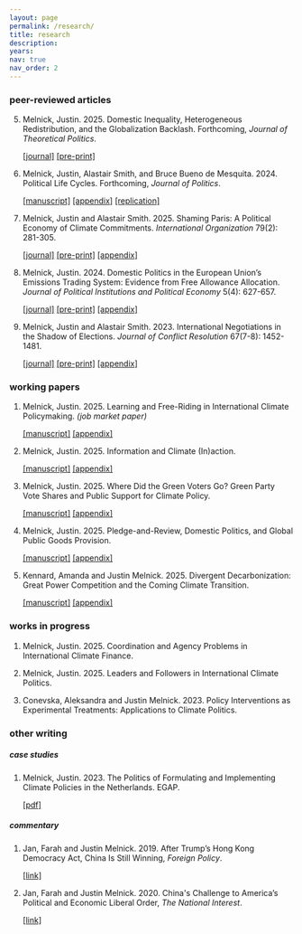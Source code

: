 ```yaml
---
layout: page
permalink: /research/
title: research
description:
years:
nav: true
nav_order: 2
---
```


<h3>peer-reviewed articles</h3>

5. Melnick, Justin. 2025. Domestic Inequality, Heterogeneous Redistribution, and the Globalization Backlash. Forthcoming, _Journal of Theoretical Politics_.

      [[journal]](https://doi.org/10.1177/09516298251333773)   [[pre-print]](https://justinmelnick.github.io/papers/exit/paper.pdf)

4. Melnick, Justin, Alastair Smith, and Bruce Bueno de Mesquita. 2024. Political Life Cycles. Forthcoming, _Journal of Politics_.

      [[manuscript]](https://justinmelnick.github.io/papers/plc/paper.pdf) [[appendix]](https://justinmelnick.github.io/papers/plc/appendix.pdf)  [[replication]](https://doi.org/10.7910/DVN/HVHKDQ)

3. Melnick, Justin and Alastair Smith. 2025. Shaming Paris: A Political Economy of Climate Commitments. _International Organization_ 79(2): 281-305.

   [[journal]](https://doi.org/10.1017/S0020818325000074)   [[pre-print]](https://justinmelnick.github.io/papers/paris/paper.pdf)   [[appendix]](https://justinmelnick.github.io/papers/paris/appendix.pdf)

2. Melnick, Justin. 2024. Domestic Politics in the European Union’s Emissions Trading
System: Evidence from Free Allowance Allocation. _Journal of Political Institutions and Political Economy_ 5(4): 627-657.

   [[journal]](http://dx.doi.org/10.1561/113.00000113)   [[pre-print]](https://justinmelnick.github.io/papers/ets/paper.pdf)  [[appendix]](https://justinmelnick.github.io/papers/ets/appendix.pdf)

1. Melnick, Justin and Alastair Smith. 2023. International Negotiations in the Shadow of Elections. _Journal of Conflict Resolution_ 67(7-8): 1452-1481.

   [[journal]](https://journals.sagepub.com/doi/abs/10.1177/00220027221139433)     [[pre-print]](https://justinmelnick.github.io/papers/nego/paper.pdf)     [[appendix]](https://justinmelnick.github.io/papers/nego/appendix.pdf)

<h3>working papers</h3>

1. Melnick, Justin. 2025. Learning and Free-Riding in International Climate Policymaking.  _(job market paper)_

   [[manuscript]](https://justinmelnick.github.io/papers/complementarities/paper.pdf)  [[appendix]](https://justinmelnick.github.io/papers/complementarities/appendix.pdf)

2. Melnick, Justin. 2025. Information and Climate (In)action.

   [[manuscript]](https://justinmelnick.github.io/papers/inaction/paper.pdf)  [[appendix]](https://justinmelnick.github.io/papers/inaction/appendix.pdf)

3. Melnick, Justin. 2025. Where Did the Green Voters Go? Green Party Vote Shares and Public Support for Climate Policy. 

   [[manuscript]](https://justinmelnick.github.io/papers/greens/paper.pdf)   [[appendix]](https://justinmelnick.github.io/papers/greens/appendix.pdf) 

4. Melnick, Justin. 2025. Pledge-and-Review, Domestic Politics, and Global
Public Goods Provision.

   [[manuscript]](https://justinmelnick.github.io/papers/pledge/paper.pdf)   [[appendix]](https://justinmelnick.github.io/papers/pledge/appendix.pdf) 

5. Kennard, Amanda and Justin Melnick. 2025. Divergent Decarbonization: Great Power Competition and the Coming Climate Transition. 

   [[manuscript]](https://justinmelnick.github.io/papers/future/paper.pdf)   [[appendix]](https://justinmelnick.github.io/papers/future/appendix.pdf) 


<h3>works in progress</h3>

1. Melnick, Justin. 2025. Coordination and Agency Problems in International Climate Finance.

2. Melnick, Justin. 2025. Leaders and Followers in International Climate Politics.

3. Conevska, Aleksandra and Justin Melnick. 2023. Policy Interventions as Experimental Treatments: Applications to Climate Politics. 

<!-- 4. Castillo-Quintana, Martin and Justin Melnick. 2023. A Theory of the Consequences of Private Military Companies.  -->

<h3>other writing</h3>

<h5>case studies</h5>

1. Melnick, Justin. 2023. The Politics of Formulating and Implementing Climate Policies in the Netherlands. EGAP.

    [[pdf]](https://justinmelnick.github.io/papers/ets/case.pdf)

<h5>commentary</h5>

1. Jan, Farah and Justin Melnick. 2019. After Trump’s Hong Kong Democracy Act, China Is Still Winning, _Foreign Policy_.

   [[link]](https://foreignpolicy.com/2019/12/02/trump-surprise-move-human-rights-hong-kong-protesters-democracy-act-upper-hand-china-trade-talks/)

2. Jan, Farah and Justin Melnick. 2020. China's Challenge to America’s Political and Economic Liberal Order, _The National Interest_.

   [[link]](https://nationalinterest.org/feature/chinas-challenge-america%E2%80%99s-political-and-economic-liberal-order-111361)
